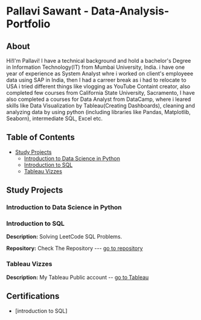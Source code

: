 # Pallavi Sawant - Data-Analysis-Portfolio
 
## About

Hi!I'm Pallavi! I have a technical background and hold a bachelor's Degree in Information Technology(IT) from Mumbai University, India.
i have one year of experience as System Analyst whre i worked on client's employeee data using SAP in India, then I had a carreer break as i had to relocate to USA
i tried different things like vlogging as YouTube Containt creator, also completed few courses from California State University, Sacramento, I have also completed a courses for Data Analyst from DataCamp, where i leared skills like Data Visualization by Tableau(Creating Dashboards), cleaning and analyzing data by using python (including  libraries like Pandas, Matplotlib, Seaborn), intermediate SQL, Excel etc.

## Table of Contents
- [Study Projects](#study-projects)
  - [Introduction to Data Science in Python](#introduction-to-data-science-in-python)
  - [Introduction to SQL](#introduction-to-sql)
  - [Tableau Vizzes](#tableau-vizzes)
        
## Study Projects
### Introduction to Data Science in Python

### Introduction to SQL
**Description:** Solving LeetCode SQL Problems.

**Repository:** Check The Repository --- [go to repository](https://github.com/spallavi13/Learning-SQL)

### Tableau Vizzes
**Description:** My Tableau Public account -- [go to Tableau](https://public.tableau.com/app/profile/pallavi.sawant6870)

## Certifications
- [introduction to SQL]
